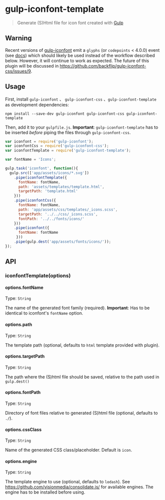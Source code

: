 # gulp-iconfont-template
> Generate (S)Html file for icon font created with [Gulp](http://gulpjs.com/)

## Warning

Recent versions of [gulp-iconfont](https://github.com/nfroidure/gulp-iconfont) emit a `glyphs` (or `codepoints` < 4.0.0) event (see [docs](https://github.com/nfroidure/gulp-iconfont/)) which should likely be used instead of the workflow described below. However, it will continue to work as expected.
The future of this plugin will be discussed in https://github.com/backflip/gulp-iconfont-css/issues/9.

## Usage

First, install `gulp-iconfont` 、 `gulp-iconfont-css` 、`gulp-iconfont-template` as development dependencies:

```shell
npm install --save-dev gulp-iconfont gulp-iconfont-css gulp-iconfont-template
```

Then, add it to your `gulpfile.js`. **Important**: `gulp-iconfont-template` has to be inserted *before* piping the files through `gulp-iconfont-css`.

```javascript
var iconfont = require('gulp-iconfont');
var iconfontCss = require('gulp-iconfont-css');
var iconfontTemplate = require('gulp-iconfont-template');

var fontName = 'Icons';

gulp.task('iconfont', function(){
  gulp.src(['app/assets/icons/*.svg'])
    .pipe(iconfontTemplate({
      fontName: fontName,
      path: 'assets/templates/template.html',
      targetPath: 'template.html'
    }))
    .pipe(iconfontCss({
      fontName: fontName,
      path: 'app/assets/css/templates/_icons.scss',
      targetPath: '../../css/_icons.scss',
      fontPath: '../../fonts/icons/'
    }))
    .pipe(iconfont({
      fontName: fontName
     }))
    .pipe(gulp.dest('app/assets/fonts/icons/'));
});
```

## API

### iconfontTemplate(options)

#### options.fontName
Type: `String`

The name of the generated font family (required). **Important**: Has to be identical to iconfont's ```fontName``` option.

#### options.path
Type: `String`

The template path (optional, defaults to `html` template provided with plugin).

#### options.targetPath
Type: `String`

The path where the (S)html file should be saved, relative to the path used in ```gulp.dest()``` 

#### options.fontPath
Type: `String`

Directory of font files relative to generated (S)html file (optional, defaults to ```./```).

#### options.cssClass
Type: `String`

Name of the generated CSS class/placeholder. Default is `icon`.

#### options.engine
Type: `String`

The template engine to use (optional, defaults to ```lodash```). 
See https://github.com/visionmedia/consolidate.js/ for available engines. The engine has to be installed before using.
